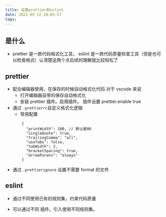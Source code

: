 ```yaml
---
title: 设置prettier和eslint
date: 2022-05-12 18:05:57
tags:
---
```


## 是什么

- prettier 是一款代码格式化工具， eslint 是一款代码质量检查工具（但是也可以检查格式）认清楚这两个点后续的理解就比较轻松了

## prettier

- 配合编辑器使用，在保存的时候自动格式化代码 对于 vscode 来说
  - 打开编辑器自带的保存自动格式化
  - 安装 prettier 插件。启用插件。 插件设置 prettier.enable true
- 通过 `.prettierrc`自定义格式化逻辑
  - 常用配置
  ```
      {
        "printWidth": 100, // 默认是80
        "singleQuote": true,
        "trailingComma": "all",
        "useTabs": false,
        "tabWidth": 2,
        "bracketSpacing": true,
        "arrowParens": "always"
      }
  ```
- 通过 `.prettierignore` 设置不需要 format 的文件

## eslint

- 通过不同使用已有的规则集，约束代码质量

- 可以通过不同 插件。引入使用不同规则集。
